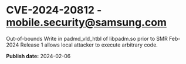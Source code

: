 # CVE-2024-20812 - mobile.security@samsung.com

Out-of-bounds Write in padmd_vld_htbl of libpadm.so prior to SMR Feb-2024 Release 1 allows local attacker to execute arbitrary code.

**Publish date:** 2024-02-06
